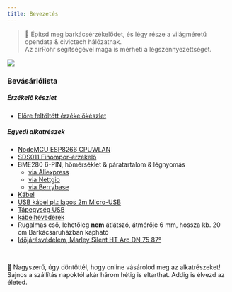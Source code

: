 ```yaml
---
title: Bevezetés
---
```

> 🚧 Építsd meg barkácsérzékelődet, és légy része a világméretű opendata &amp; civictech hálózatnak. <br> Az airRohr segítségével maga is mérheti a légszennyezettséget.


<img src="../docs/airrohr/particulate-matter-air-quality-sensor-kit.jpeg" loading="lazy"/>

### Bevásárlólista
##### Érzékelő készlet
* [Előre feltöltött érzékelőkészlet](https://nettigo.eu/products/luftdaten-org-pl-kit-sds011-bme280)

##### Egyedi alkatrészek
* [NodeMCU ESP8266 CPUWLAN](https://www.aliexpress.com/wholesale?groupsort=1&SortType=price_asc&SearchText=nodemcu+v3+esp8266+ch340)
* [SDS011 Finompor-érzékelő](http://www.aliexpress.com/wholesale?groupsort=1&SortType=price_asc&SearchText=sds011)
* BME280 6-PIN, hőmérséklet &amp; páratartalom &amp; légnyomás
  - [via Aliexpress](https://www.aliexpress.com/wholesale?catId=0&initiative_id=SB_20200308040440&SearchText=bme280+-5V+%2B3.3V)
  - [via Nettgio](https://nettigo.eu/products/module-pressure-humidity-and-temperature-sensor-bosch-bme280)
  - [via Berrybase](https://www.berrybase.de/bauelemente/sensoren-module/feuchtigkeit/bme680-breakout-board-4in1-sensor-f-252-r-temperatur-luftfeuchtigkeit-luftdruck-und-luftg-252-t)
* [Kábel](http://www.aliexpress.com/wholesale?groupsort=1&SortType=price_asc&SearchText=Dupont+cable+20cm+female-female)
* [USB kábel pl.: lapos 2m Micro-USB](https://www.aliexpress.com/wholesale?catId=0&initiative_id=SB_20200308040708&SearchText=micro+usb+flat+cable+2m)
* [Tápegység USB](https://www.aliexpress.com/wholesale?catId=0&initiative_id=SB_20200308040834&SearchText=single+micro+usb+eu+power+supply)
* [kábelhevederek](https://www.aliexpress.com/wholesale?catId=0&initiative_id=SB_20200308040852&SearchText=cable+straps)
* Rugalmas cső, lehetőleg **nem** átlátszó, átmérője 6 mm, hossza kb. 20 cm Barkácsáruházban kapható
* [Időjárásvédelem, Marley Silent HT Arc DN 75 87°](https://www.bauhaus.info/rohrsysteme/marley-ht-bogen-/p/13625028)


<br>

🙌 Nagyszerű, úgy döntöttél, hogy online vásárolod meg az alkatrészeket!
Sajnos a szállítás napoktól akár három hétig is eltarthat.
Addig is élvezd az életed.
